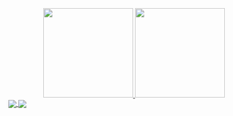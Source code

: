 <div align="center">
  <a href="https://github.com/joaovictorvns">
  <img height="180em" src="https://github-readme-stats.vercel.app/api?username=joaovictorvns&border_radius=10&title_color=0099ff&text_color=cceeff&ring_color=cceeff&show_icons=true&bg_color=45,000000,001a33&include_all_commits=true&count_private=true&hide_border=true&custom_title=João%20Victor%20Santos's%20GitHub%20stats" />
  <img height="180em" src="https://github-readme-stats.vercel.app/api/top-langs/?username=joaovictorvns&border_radius=8&title_color=0099ff&text_color=cceeff&bg_color=45,001a33,000000&hide_border=true" />
  <a/> 
</div>

  
<a href="https://github.com/anuraghazra/github-readme-stats">
  <img align="center" src="https://github-readme-stats.vercel.app/api/pin/?username=anuraghazra&repo=github-readme-stats" />
</a>
<a href="https://github.com/anuraghazra/convoychat">
  <img align="center" src="https://github-readme-stats.vercel.app/api/pin/?username=anuraghazra&repo=convoychat" />
</a>

<!--
https://github.com/anuraghazra/github-readme-stats#gh-dark-mode-only
https://www.youtube.com/watch?v=TsaLQAetPLU&list=WL&index=7&ab_channel=RafaellaBallerini
### Hi there 👋

**joaovictorvns/joaovictorvns** is a ✨ _special_ ✨ repository because its `README.md` (this file) appears on your GitHub profile.

Here are some ideas to get you started:

- 🔭 I’m currently working on ...
- 🌱 I’m currently learning ...
- 👯 I’m looking to collaborate on ...
- 🤔 I’m looking for help with ...
- 💬 Ask me about ...
- 📫 How to reach me: ...
- 😄 Pronouns: ...
- ⚡ Fun fact: ...
-->
